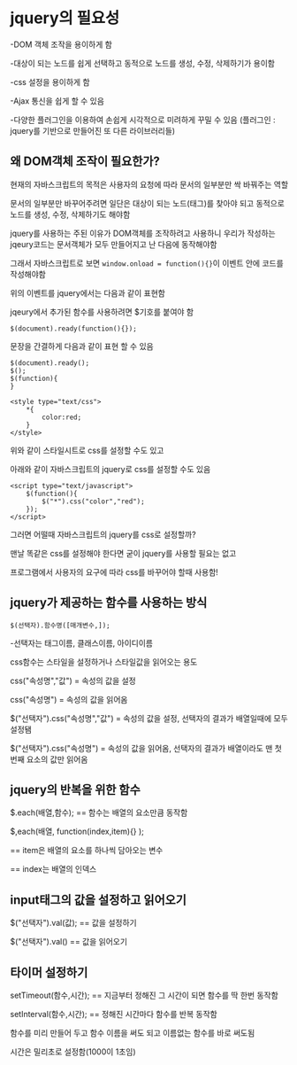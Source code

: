 # jquery의 필요성

-DOM 객체 조작을 용이하게 함

-대상이 되는 노드를 쉽게 선택하고 동적으로 노드를 생성, 수정, 삭제하기가 용이함

-css 설정을 용이하게 함

-Ajax 통신을 쉽게 할 수 있음

-다양한 플러그인을 이용하여 손쉽게 시각적으로 미려하게 꾸밀 수 있음 (플러그인 : jquery를 기반으로 만들어진 또 다른 라이브러리들)

## 왜 DOM객체 조작이 필요한가?

현재의 자바스크립트의 목적은 사용자의 요청에 따라 문서의 일부분만 싹 바꿔주는 역할

문서의 일부분만 바꾸어주려면 일단은 대상이 되는 노드(태그)를 찾아야 되고 동적으로 노드를 생성, 수정, 삭제하기도 해야함

jquery를 사용하는 주된 이유가 DOM객체를 조작하려고 사용하니 우리가 작성하는 jqeury코드는 문서객체가 모두 만들어지고 난 다음에 동작해야함

그래서 자바스크립트로 보면 `window.onload = function(){}`이 이벤트 안에 코드를 작성해야함

위의 이벤트를 jquery에서는 다음과 같이 표현함

jqeury에서 추가된 함수를 사용하려면 $기호를 붙여야 함

`$(document).ready(function(){});`

문장을 간결하게 다음과 같이 표현 할 수 있음
```
$(document).ready();
$();
$(function){
}
```
```
<style type="text/css">
	*{
		color:red;
	}
</style>
```

위와 같이 스타일시트로 css를 설정할 수도 있고

아래와 같이 자바스크립트의 jquery로 css를 설정할 수도 있음
```
<script type="text/javascript">
	$(function(){
		$("*").css("color","red");
	});
</script>
```
그러면 어떨때 자바스크립트의 jquery를 css로 설정할까?

맨날 똑같은 css를 설정해야 한다면 굳이 jquery를 사용할 필요는 없고 

프로그램에서 사용자의 요구에 따라 css를 바꾸어야 할때 사용함!

## jquery가 제공하는 함수를 사용하는 방식

`$(선택자).함수명([매개변수,]);`

-선택자는 태그이름, 클래스이름, 아이디이름

css함수는 스타일을 설정하거나 스타일값을 읽어오는 용도

css("속성명","값") = 속성의 값을 설정

css("속성명") = 속성의 값을 읽어옴

$("선택자").css("속성명","값") = 속성의 값을 설정, 선택자의 결과가 배열일때에 모두 설정됌

$("선택자").css("속성명") = 속성의 값을 읽어옴, 선택자의 결과가 배열이라도 맨 첫번째 요소의 값만 읽어옴

## jquery의 반복을 위한 함수

$.each(배열,함수); == 함수는 배열의 요소만큼 동작함

$,each(배열, function(index,item){} ); 

== item은 배열의 요소를 하나씩 담아오는 변수

== index는 배열의 인덱스

## input태그의 값을 설정하고 읽어오기

$("선택자").val(값); == 값을 설정하기

$("선택자").val() == 값을 읽어오기

## 타이머 설정하기

setTimeout(함수,시간); == 지금부터 정해진 그 시간이 되면 함수를 딱 한번 동작함

setInterval(함수,시간); == 정해진 시간마다 함수를 반복 동작함

함수를 미리 만들어 두고 함수 이름을 써도 되고 이름없는 함수를 바로 써도됨

시간은 밀리초로 설정함(1000이 1초임)
